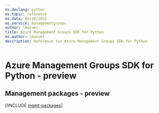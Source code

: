 ```yaml
---
ms.devlang: python
ms.topic: reference
ms.data: 09/20/2022
ms.service: managementgroups
author: lmazuel
title: Azure Management Groups SDK for Python
ms.author: lmazuel
description: Reference for Azure Management Groups SDK for Python
---
```

# Azure Management Groups SDK for Python - preview

## Management packages - preview
[!INCLUDE [mgmt-packages](management-groups-mgmt-index.md)]
